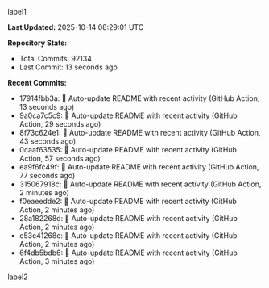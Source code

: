 
label1 
<!-- ACTIVITY_START -->
**Last Updated:** 2025-10-14 08:29:01 UTC

**Repository Stats:**
- Total Commits: 92134
- Last Commit: 13 seconds ago

**Recent Commits:**
- 17914fbb3a: 🤖 Auto-update README with recent activity (GitHub Action, 13 seconds ago)
- 9a0ca7c5c9: 🤖 Auto-update README with recent activity (GitHub Action, 29 seconds ago)
- 8f73c624e1: 🤖 Auto-update README with recent activity (GitHub Action, 43 seconds ago)
- 0caaf63535: 🤖 Auto-update README with recent activity (GitHub Action, 57 seconds ago)
- ea9f6fc49f: 🤖 Auto-update README with recent activity (GitHub Action, 77 seconds ago)
- 315067918c: 🤖 Auto-update README with recent activity (GitHub Action, 2 minutes ago)
- f0eaeedde2: 🤖 Auto-update README with recent activity (GitHub Action, 2 minutes ago)
- 28a182268d: 🤖 Auto-update README with recent activity (GitHub Action, 2 minutes ago)
- e53c41268c: 🤖 Auto-update README with recent activity (GitHub Action, 2 minutes ago)
- 6f4db5bdb6: 🤖 Auto-update README with recent activity (GitHub Action, 3 minutes ago)
<!-- ACTIVITY_END -->

label2
